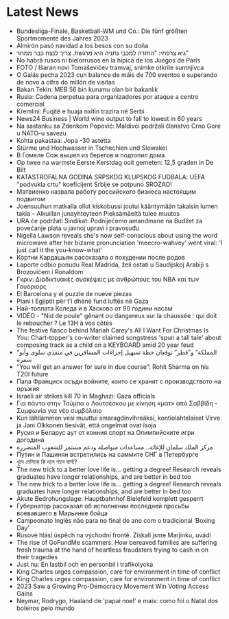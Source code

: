 # Latest News
-  Bundesliga-Finale, Basketball-WM und Co.: Die fünf größten Sportmomente des Jahres 2023
-  Almirón pasó navidad a los besos con su doña
-  גיא צרפתי: "החזרה למכבי נתניה היא מרגשת. צריך לנצח כבר ממחר"
-  No habrá rusos ni bielorrusos en la hípica de los Juegos de París
-  FOTO / Išaran novi Tomaševićev tramvaj, snimke otkrile sumnjivca
-  O Gaiás pecha 2023 cun balance de máis de 700 eventos e superando de novo a cifra do millón de visitas
-  Bakan Tekin: MEB 56 bin kurumu olan bir bakanlık
-  Rusia: Cadena perpetua para organizadores por ataque a centro comercial
-  Kremlini: Fuqitë e huaja nxitin trazira në Serbi
-  News24 Business | World wine output to fall to lowest in 60 years
-  Na sastanku sa Zdenkom Popović: Maldivci podržali članstvo Crno Gore u NATO-u savezu
-  Kohta pakastaa: Jopa -30 astetta
-  Stürme und Hochwasser in Tschechien und Slowakei
-  В Гомеле Сож вышел из берегов и подтопил дома
-  Op twee na warmste Eerste Kerstdag ooit gemeten: 12,5 graden in De Bilt
-  KATASTROFALNA GODINA SRPSKOG KLUPSKOG FUDBALA: UEFA "podvukla crtu" koeficijent Srbije se potpuno SROZAO!
-  Матвиенко назвала работу российского бизнеса настоящим подвигом
-  Joensuuhun matkalla ollut kiskobussi joutui kääntymään takaisin lumen takia – Alkuillan junayhteyteen Pieksämäeltä tulee muutos
-  URA će podržati Sindikat: Podnijećemo amandmane na Budžet za povećanje plata u javnoj upravi i pravosuđu
-  Nigella Lawson reveals she's now self-conscious about using the word microwave after her bizarre pronunciation 'meecro-wahvey' went viral: 'I just call it the you-know-what'
-  Кортни Кардашьян рассказала о похудении после родов
-  Laporte odbio ponudu Real Madrida, želi ostati u Saudijskoj Arabiji s Brozovićem i Ronaldom
-  Γκριν: Διαδικτυακές συσκέψεις με ανθρώπους του ΝΒΑ και των Γουόριορς
-  El Barcelona y el puzzle de nueve piezas
-  Plani i Egjiptit për t’i dhënë fund luftës në Gaza
-  Най-топлата Коледа и в Хасково от 90 години насам
-  VIDÉO - "Nid de poule" gênant ou dangereux sur la chaussée : qui doit le reboucher ? Le 13H à vos côtés
-  The festive fiasco behind Mariah Carey's All I Want For Christmas Is You: Chart-topper's co-writer claimed songstress 'spun a tall tale' about composing track as a child on a KEYBOARD amid 20 year feud
-  “المملكة” و”قطر” توقعان خطة تسهيل إجراءات المسافرين في منفذي سلوى وأبو سمرة
-  “You will get an answer for sure in due course”: Rohit Sharma on his T20I future
-  Папа Франциск осъди войните, които се хранят с производството на оръжия
-  Israeli air strikes kill 70 in Maghazi: Gaza officials
-  Για πάντα στην Τούμπα ο Λουτσέσκου με κίνηση «ματ» από Σαββίδη - Συμφωνία για νέο συμβόλαιο
-  Kun lähilammen vesi muuttui smaragdinvihreäksi, kontiolahtelaiset Virve ja Jani Olkkonen tiesivät, että ongelmat ovat isoja
-  Русия и Беларус аут от конния спорт на Олимпийските игри догодина
-  مركز الملك سلمان للإغاثة.. مساعدات متواصلة ودعم مستمر للشعوب المتضررة
-  Путин и Пашинян встретились на саммите СНГ в Петербурге
-  খুদে মেসিকে কি দলে পাবে বার্সা?
-  The new trick to a better love life is... getting a degree! Research reveals graduates have longer relationships, and are better in bed too
-  The new trick to a better love life is... getting a degree! Research reveals graduates have longer relationships, and are better in bed too
-  Akute Bedrohungslage: Hauptbahnhof Bielefeld komplett gesperrt
-  Губернатор рассказал об исполнении последней просьбы воевавшего в Марьинке бойца
-  Campeonato Inglês não para no final do ano com o tradicional ‘Boxing Day’
-  Rusové hlásí úspěch na východní frontě. Získali jsme Marjinku, uvádí
-  The rise of GoFundMe scammers: How bereaved families are suffering fresh trauma at the hand of heartless fraudsters trying to cash in on their tragedies
-  Just nu: En lastbil och en personbil i trafikolycka
-  King Charles urges compassion, care for environment in time of conflict
-  King Charles urges compassion, care for environment in time of conflict
-  2023 Saw a Growing Pro-Democracy Movement Win Voting Access Gains
-  Neymar, Rodrygo, Haaland de 'papai noel' e mais: como foi o Natal dos boleiros pelo mundo
